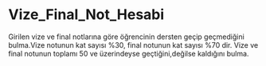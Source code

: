 # Vize_Final_Not_Hesabi
Girilen vize ve final notlarına göre öğrencinin dersten geçip geçmediğini bulma.Vize notunun kat sayısı %30, final notunun kat sayısı %70 dir. Vize ve final notunun toplamı 50 ve üzerindeyse geçtiğini,değilse kaldığını bulma.
